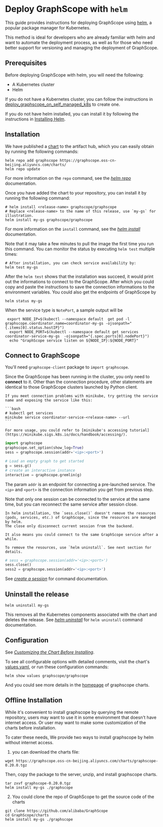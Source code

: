 # Deploy GraphScope with `helm`

This guide provides instructions for deploying GraphScope using [helm](https://helm.sh/), a popular package manager for Kubernetes. 

This method is ideal for developers who are already familiar with helm and want to automate the deployment process, as well as for those who need better support for versioning and managing the deployment of GraphScope. 

## Prerequisites

Before deploying GraphScope with helm, you will need the following:

- A Kubernetes cluster
- Helm

If you do not have a Kubernetes cluster, you can follow the instructions in [deploy_graphscope_on_self_managed_k8s](./deploy_graphscope_on_self_managed_k8s.md) to create one.

If you do not have helm installed, you can install it by following the instructions in [Installing Helm](https://helm.sh/docs/intro/install/).

## Installation

We have published a [chart](https://artifacthub.io/packages/helm/graphscope/graphscope) to the artifact hub, which you can easily obtain by running the following commands:

```shell
helm repo add graphscope https://graphscope.oss-cn-beijing.aliyuncs.com/charts/
helm repo update
```

For more information on the `repo` command, see the [*helm repo*](https://helm.sh/docs/helm/helm_repo/) documentation.

Once you have added the chart to your repository, you can install it by running the following command:

```shell
# helm install <release-name> graphscope/graphscope
# Replace <release-name> to the name of this release, use `my-gs` for illustration.
helm install my-gs graphscope/graphscope
```

For more information on the `install` command, see the [*helm install*](https://helm.sh/docs/helm/helm_install/) documentation.

Note that it may take a few minutes to pull the image the first time you run this command. You can monitor the status by executing `helm test` multiple times:

```shell
# After installation, you can check service availability by:
helm test my-gs
```


After the `helm test` shows that the installation was succeed, it would print out the informations to connect to the GraphScope.
After which you could copy and paste the instructions to save the connection informations to the environment variables.
You could also get the endpoints of GraphScope by

```shell
helm status my-gs
```

When the service type is `NotePort`, a sample output will be 

```shell
 export NODE_IP=$(kubectl --namespace default  get pod -l graphscope.coordinator.name=coordinator-my-gs -ojsonpath="{.items[0].status.hostIP}")
  export NODE_PORT=$(kubectl --namespace default get services coordinator-service-my-gs  -ojsonpath="{.spec.ports[0].nodePort}")
  echo "GraphScope service listen on ${NODE_IP}:${NODE_PORT}"
```

## Connect to GraphScope

You'll need `graphscope-client` package to `import graphscope`.

Since the GraphScope has been running in the cluster, you only need to **connect** to it.
Other than the connection procedure, other statements are identical to those GraphScope clusters launched by Python client.

````{tip}
If you meet connection problems with minikube, try getting the service name and exposing the service like this:

```bash
# kubectl get services
minikube service coordinator-service-<release-name> --url
```

For more usage, you could refer to [minikube's accessing tutorial](https://minikube.sigs.k8s.io/docs/handbook/accessing/).

````

```python
import graphscope
graphscope.set_option(show_log=True)
sess = graphscope.session(addr='<ip>:<port>')

# Load an empty graph to get started
g = sess.g()
# create an interactive instance
interactive = graphscope.gremlin(g)
```

The param `addr` is an endpoint for connecting a pre-launched service. The `<ip>` and `<port>` is the connection information you get from previous step.

Note that only one session can be connected to the service at the same time, but you can reconnect the same service after session close.

````{tip}
In helm installation, the `sess.close()` doesn't remove the resources (pods, services, etc.) of GraphScope, since the resources are managed by helm.
The close only disconnect current session from the backend.

It also means you could connect to the same GraphScope service after a while.

To remove the resources, use `helm uninstall`. See next section for details.
````

```python
# sess = graphscope.session(addr='<ip>:<port>')
sess.close()
sess2 = graphscope.session(addr='<ip>:<port>')
```

See [*create a session*](https://graphscope.io/docs/reference/session.html) for command documentation.

## Uninstall the release

```shell
helm uninstall my-gs
```
This removes all the Kubernetes components associated with the chart and deletes the release.
See [*helm uninstall*](https://helm.sh/docs/helm/helm_uninstall/) for `helm uninstall` command documentation.


## Configuration

See [*Customizing the Chart Before Installing*](https://helm.sh/docs/intro/using_helm/#customizing-the-chart-before-installing). 

To see all configurable options with detailed comments, visit the chart's [values.yaml](https://github.com/alibaba/GraphScope/blob/main/charts/graphscope/values.yaml), or run these configuration commands:


```shell
helm show values graphscope/graphscope
```

And you could see more details in the [homepage](https://artifacthub.io/packages/helm/graphscope/graphscope) of graphscope charts.


## Offline Installation
While it's convenient to install graphscope by querying the remote repository, users may want to use it in some environment that doesn't have internet access.
Or user may want to make some customization of the charts before installation.

To cater these needs, We provide two ways to install graphscope by helm without internet access.
1. you can download the charts file:

```shell
wget https://graphscope.oss-cn-beijing.aliyuncs.com/charts/graphscope-0.20.0.tgz
```

Then, copy the package to the server, unzip, and install graphscope charts.

```shell
tar zxvf graphscope-0.20.0.tgz
helm install my-gs ./graphscope
```

2. You could clone the repo of GraphScope to get the source code of the charts

```shell
git clone https://github.com/alibaba/GraphScope
cd GraphScope/charts
helm install my-gs ./graphscope
```
